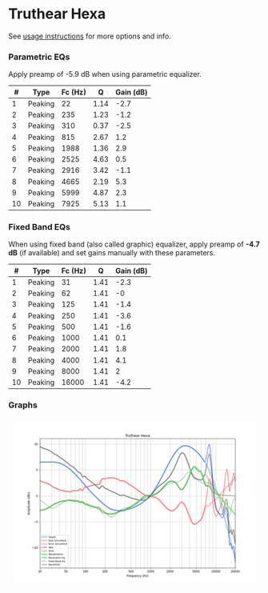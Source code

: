 # Truthear Hexa
See [usage instructions](https://github.com/jaakkopasanen/AutoEq#usage) for more options and info.

### Parametric EQs
Apply preamp of -5.9 dB when using parametric equalizer.

|   # | Type    |   Fc (Hz) |    Q |   Gain (dB) |
|-----|---------|-----------|------|-------------|
|   1 | Peaking |        22 | 1.14 |        -2.7 |
|   2 | Peaking |       235 | 1.23 |        -1.2 |
|   3 | Peaking |       310 | 0.37 |        -2.5 |
|   4 | Peaking |       815 | 2.67 |         1.2 |
|   5 | Peaking |      1988 | 1.36 |         2.9 |
|   6 | Peaking |      2525 | 4.63 |         0.5 |
|   7 | Peaking |      2916 | 3.42 |        -1.1 |
|   8 | Peaking |      4665 | 2.19 |         5.3 |
|   9 | Peaking |      5999 | 4.87 |         2.3 |
|  10 | Peaking |      7925 | 5.13 |         1.1 |

### Fixed Band EQs
When using fixed band (also called graphic) equalizer, apply preamp of **-4.7 dB** (if available) and set gains manually with these parameters.

|   # | Type    |   Fc (Hz) |    Q |   Gain (dB) |
|-----|---------|-----------|------|-------------|
|   1 | Peaking |        31 | 1.41 |        -2.3 |
|   2 | Peaking |        62 | 1.41 |        -0   |
|   3 | Peaking |       125 | 1.41 |        -1.4 |
|   4 | Peaking |       250 | 1.41 |        -3.6 |
|   5 | Peaking |       500 | 1.41 |        -1.6 |
|   6 | Peaking |      1000 | 1.41 |         0.1 |
|   7 | Peaking |      2000 | 1.41 |         1.8 |
|   8 | Peaking |      4000 | 1.41 |         4.1 |
|   9 | Peaking |      8000 | 1.41 |         2   |
|  10 | Peaking |     16000 | 1.41 |        -4.2 |

### Graphs
![](./Truthear%20Hexa.png)
